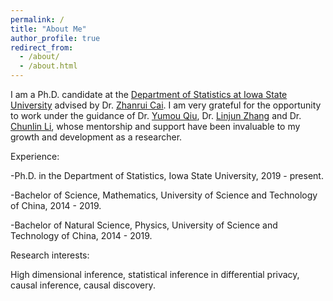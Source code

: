 ```yaml
---
permalink: /
title: "About Me"
author_profile: true
redirect_from: 
  - /about/
  - /about.html
---
```


I am a Ph.D. candidate at the [Department of Statistics at Iowa State University](https://www.stat.iastate.edu/) advised by Dr. [Zhanrui Cai](https://zhanruicai.github.io/). I am very grateful for the opportunity to work under the guidance of Dr. [Yumou Qiu](https://yumou.org/), Dr. [Linjun Zhang](https://linjunz.github.io/) and Dr. [Chunlin Li](https://faculty.sites.iastate.edu/chunlin/), whose mentorship and support have been invaluable to my growth and development as a researcher.

Experience:

-Ph.D. in the Department of Statistics, Iowa State University, 2019 - present.

-Bachelor of Science, Mathematics, University of Science and Technology of China, 2014 - 2019.

-Bachelor of Natural Science, Physics, University of Science and Technology of China, 2014 - 2019.

Research interests:

High dimensional inference, statistical inference in differential privacy, causal inference, causal discovery.
